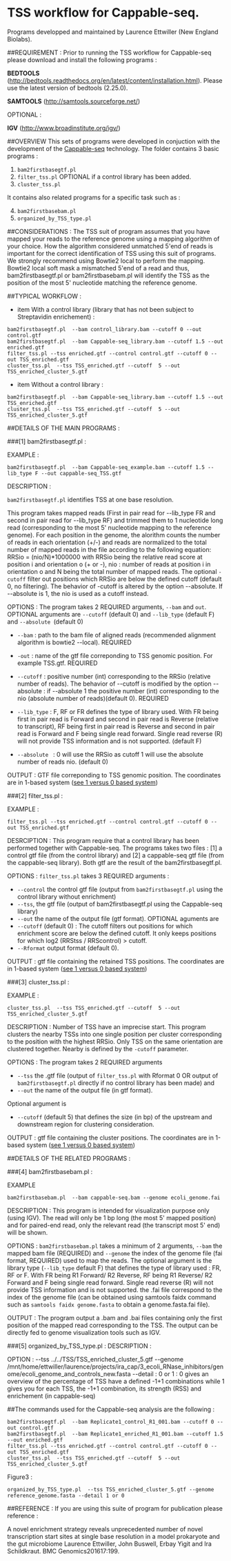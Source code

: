 # TSS workflow for Cappable-seq. 
 Programs developped and maintained by Laurence Ettwiller (New England Biolabs). 


##REQUIREMENT : 
Prior to running the TSS workflow for Cappable-seq please download and install the following programs :

**BEDTOOLS** (http://bedtools.readthedocs.org/en/latest/content/installation.html). Please use the latest version of bedtools (2.25.0). 

**SAMTOOLS** (http://samtools.sourceforge.net/)

OPTIONAL : 

**IGV** (http://www.broadinstitute.org/igv/)


##OVERVIEW
This sets of programs were developed in conjuction with the development of the  [Cappable-seq][Cappable-seq] technology. The folder contains 3 basic programs :
 
 1. ```bam2firstbasegtf.pl``` 
 2. ```filter_tss.pl``` OPTIONAL if a control library has been added.  
 3. ```cluster_tss.pl```

It contains also related programs for a specific task such as :
   
  4. ```bam2firstbasebam.pl```
  5. ```organized_by_TSS_type.pl``` 

[Cappable-seq]: http://bmcgenomics.biomedcentral.com/articles/10.1186/s12864-016-2539-z

##CONSIDERATIONS :
The TSS suit of program assumes that you have mapped your reads to the reference genome using a mapping algorithm of your choice. How the algorithm considered unmatched 5'end of reads is important for the correct identification of TSS using this suit of programs. We strongly recommend using Bowtie2 local to perform the mapping. Bowtie2 local soft mask a mismatched 5'end of a read and thus, bam2firstbasegtf.pl or bam2firstbasebam.pl will identify the TSS as the position of the most 5' nucleotide matching the reference genome. 

##TYPICAL WORKFLOW :

- item
With a control library (library that has not been subject to Streptavidin enrichement) : 
```
bam2firstbasegtf.pl  --bam control_library.bam --cutoff 0 --out control.gtf
bam2firstbasegtf.pl  --bam Cappable-seq_library.bam --cutoff 1.5 --out enriched.gtf
filter_tss.pl --tss enriched.gtf --control control.gtf --cutoff 0 --out TSS_enriched.gtf
cluster_tss.pl  --tss TSS_enriched.gtf --cutoff  5 --out TSS_enriched_cluster_5.gtf
```
- item
Without a control library :
```
bam2firstbasegtf.pl  --bam Cappable-seq_library.bam --cutoff 1.5 --out TSS_enriched.gtf
cluster_tss.pl  --tss TSS_enriched.gtf --cutoff  5 --out TSS_enriched_cluster_5.gtf
```

##DETAILS OF THE MAIN PROGRAMS :

###[1] bam2firstbasegtf.pl :

EXAMPLE :
```
bam2firstbasegtf.pl  --bam Cappable-seq_example.bam --cutoff 1.5 --lib_type F --out cappable-seq_TSS.gtf
```

DESCRIPTION :

```bam2firstbasegtf.pl``` identifies TSS at one base resolution. 

This program takes mapped reads (First in pair read for --lib_type FR and second in pair read for --lib_type RF) and trimmed them to 1 nucleotide long read (corresponding to the most 5' nucleotide mapping to the reference genome). For each position in the genome, the alorithm counts the number of reads in each orientation (+/-) and reads are normalized to the total number of mapped reads in the file according to the following equation:  RRSio = (nio/N)*1000000 with RRSio being the relative read score at position i and orientation o (+ or -), nio : number of reads at position i in orientation o and N being the total number of mapped reads. The optional ```-cutoff``` filter out positions which RRSio are below the defined cutoff (default 0, no filtering). The behavior of -cutoff is altered by the option --absolute. If --absolute is 1, the nio is used as a cutoff instead. 

OPTIONS :
The program takes 2 REQUIRED arguments, ```--bam``` and ```out```. OPTIONAL arguments are ```--cutoff``` (default 0) and ```--lib_type``` (default F) and ```--absolute ```(default 0)

* ```--bam``` : path to the bam file of aligned reads (recommended alignment algorithm is bowtie2 --local). REQUIRED

* ```-out``` : name of the  gtf file correponding to TSS genomic position. For example TSS.gtf. REQUIRED

* ```--cutoff``` : positive number (int) corresponding to the RRSio (relative number of reads). The behavior of --cutoff is modified by the option --absolute : if --absolute 1 the positive number (int) corresponding to the nio (absolute number of reads)(default 0). REQUIRED

* ```--lib_type``` : F, RF or FR defines the type of library used. With FR being first in pair read is Forward and second in pair read is Reverse (relative to  transcript), RF being first in pair read is Reverse and second in pair read is Forward and F being single read forward. Single read reverse (R) will not provide TSS information and is not supported. (default F) 

* ```--absolute ``` : 0 will use the RRSio as cutoff 1 will use the absolute number of reads nio. (default 0)

OUTPUT : GTF file correponding to TSS genomic position. The coordinates are in 1-based system ([see 1 versus 0 based system][see 1 versus 0 based system])
 
[see 1 versus 0 based system]: https://www.biostars.org/p/84686/

###[2] filter_tss.pl : 

EXAMPLE : 
```
filter_tss.pl --tss enriched.gtf --control control.gtf --cutoff 0 --out TSS_enriched.gtf
```

DESRCIPTION :
This program require that a control library has been performed together with Cappable-seq. The programs takes two files : [1] a control gtf file (from the control library) and  [2] a cappable-seq gtf file (from the cappable-seq library). Both gtf are the result of the bam2firstbasegtf.pl. 

    
OPTIONS :
```filter_tss.pl``` takes 3 REQUIRED arguments :
* ```--control```  the control gtf file (output from ```bam2firstbasegtf.pl``` using the control library without enrichment)
* ```--tss```, the gtf file (output of bam2firstbasegtf.pl using the Cappable-seq library)
* ```--out``` the name of the output file (gtf format). 
OPTIONAL aguments are 
* ```--cutoff``` (default 0) :  The cutoff filters out positions for which enrichment score are below the defined cutoff. It only keeps positions for which log2 (RRStss / RRScontrol) > cutoff.
* ```--Rformat``` output format (default 0).

OUTPUT :
gtf file containing the retained TSS positions.  The coordinates are in 1-based system ([see 1 versus 0 based system][see 1 versus 0 based system])
 
###[3] cluster_tss.pl : 

EXAMPLE : 
```
cluster_tss.pl  --tss TSS_enriched.gtf --cutoff  5 --out TSS_enriched_cluster_5.gtf
```

DESCRIPTION : Number of	TSS have an imprecise start. This program clusters the nearby TSSs into	one single position per	cluster corresponding to the position with the highest RRSio. Only TSS on the same orientation are clustered together. Nearby is defined by the	```-cutoff``` parameter.

OPTIONS : 
The program takes 2 REQUIRED arguments 
* ```--tss``` the .gtf file (output of ```filter_tss.pl``` with Rformat 0 OR output of ```bam2firstbasegtf.pl``` directly if no control library has been made) and 
* ```--out``` the name of the output file (in gtf format). 

Optional argument is 
* ```--cutoff``` (default 5) that defines the size (in bp) of the upstream and downstream region for clustering consideration. 

OUTPUT :
gtf file containing the cluster positions.  The coordinates are in 1-based system ([see 1 versus 0 based system][see 1 versus 0 based system])

##DETAILS OF THE RELATED PROGRAMS :


###[4] bam2firstbasebam.pl :

EXAMPLE
```
bam2firstbasebam.pl  --bam cappable-seq.bam --genome ecoli_genome.fai
```

DESCRIPTION : This program is intended for visualization purpose only (using IGV). The read will only be 1 bp long (the most 5' mapped position) and for paired-end read, only the relevant read (the transcript most 5' end) will be shown. 

OPTIONS :
```bam2firstbasebam.pl``` takes a minimum of 2 arguments, ```--bam``` the mapped bam file (REQUIRED) and ```--genome``` the index of the genome file (fai format, REQUIRED) used to map the reads. The optional argument is the library type (```--lib_type``` default F) that defines the type of library used : FR, RF or F. With FR being R1 Forward/ R2 Reverse, RF being R1 Reverse/ R2 Forward and F being single read forward. Single read reverse (R) will not provide TSS information and is not supported. the .fai file correspond to the index of the genome file (can be obtained using samtools faidx command such as ```samtools faidx genome.fasta``` to obtain a genome.fasta.fai file). 

OUTPUT :
The program output a .bam and .bai files containing only the first position of the mapped read corresponding to the TSS. The output can be directly fed to genome visualization tools such as IGV.



###[5] organized_by_TSS_type.pl :
DESCRIPTION :

OPTION : --tss ../../TSS/TSS_enriched_cluster_5.gtf --genome /mnt/home/ettwiller/laurence/projects/ira_cap/3_ecoli_RNase_inhibitors/genome/ecoli_genome_and_controls_new.fasta --detail : 0 or 1 : 0 gives an overview of the percentage of TSS have a defined -1+1 combinations while 1 gives you for each TSS, the -1+1 combination, its strength (RSS) and enrichement (in cappable-seq) 


##The commands used for the Cappable-seq analysis are the following :
```
bam2firstbasegtf.pl  --bam Replicate1_control_R1_001.bam --cutoff 0 --out control.gtf
bam2firstbasegtf.pl  --bam Replicate1_enriched_R1_001.bam --cutoff 1.5 --out enriched.gtf
filter_tss.pl --tss enriched.gtf --control control.gtf --cutoff 0 --out TSS_enriched.gtf
cluster_tss.pl  --tss TSS_enriched.gtf --cutoff  5 --out TSS_enriched_cluster_5.gtf
```
Figure3 :
```
organized_by_TSS_type.pl  --tss TSS_enriched_cluster_5.gtf --genome reference_genome.fasta --detail 1 or 0
```
##REFERENCE :
If you are using this suite of program for publication please reference : 

A novel enrichment strategy reveals unprecedented number of novel transcription start sites at single base resolution in a model prokaryote and the gut microbiome Laurence Ettwiller, John Buswell, Erbay Yigit and Ira Schildkraut. BMC Genomics201617:199.
